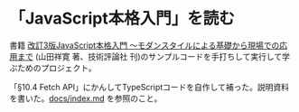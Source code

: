# 「JavaScript本格入門」を読む

書籍 [改訂3版JavaScript本格入門 ～モダンスタイルによる基礎から現場での応用まで](https://gihyo.jp/book/2023/978-4-297-13288-0) (山田祥寛 著、技術評論社 刊)のサンプルコードを手打ちして実行して学ぶためのプロジェクト。

「§10.4 Fetch API」にかんしてTypeScriptコードを自作して補った。説明資料を書いた。[docs/index.md](https://kazuayam.github.io/JavaScriptAtoZ/) を参照のこと。


